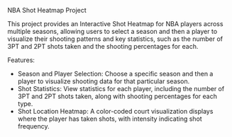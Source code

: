 NBA Shot Heatmap Project


This project provides an Interactive Shot Heatmap for NBA players across multiple seasons, allowing users to select a season and then a player to visualize their shooting patterns and key statistics, such as the number of 3PT and 2PT shots taken and the shooting percentages for each.

Features: 

- Season and Player Selection: Choose a specific season and then a player to visualize shooting data for that particular season.
- Shot Statistics: View statistics for each player, including the number of 3PT and 2PT shots taken, along with shooting percentages for each type.
- Shot Location Heatmap: A color-coded court visualization displays where the player has taken shots, with intensity indicating shot frequency.
